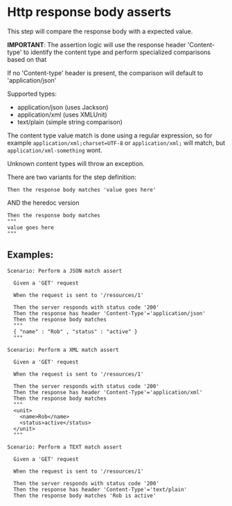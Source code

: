 # Http response body asserts

This step will compare the response body with a expected value. 

**IMPORTANT**: The assertion logic will use the response header 'Content-type' to identify the content type and perform specialized comparisons based on that

If no 'Content-type' header is present, the comparison will default to 'application/json'

Supported types:
- application/json (uses Jackson)
- application/xml (uses XMLUnit)
- text/plain (simple string comparison)

The content type value match is done using a regular expression, so for example `application/xml;charset=UTF-8` or `application/xml;` will match, but `application/xml-something` wont.

Unknown content types will throw an exception.

There are two variants for the step definition:
```gherkin
Then the response body matches 'value goes here'
```
AND the heredoc version
```gherkin
Then the response body matches
"""
value goes here
"""
```

## Examples:

```gherkin
Scenario: Perform a JSON match assert

  Given a 'GET' request

  When the request is sent to '/resources/1'

  Then the server responds with status code '200'
  Then the response has header 'Content-Type'='application/json'
  Then the response body matches
  """
  { "name" : "Rob" , "status" : "active" }
  """
```

```gherkin
Scenario: Perform a XML match assert

  Given a 'GET' request

  When the request is sent to '/resources/1'

  Then the server responds with status code '200'
  Then the response has header 'Content-Type'='application/xml'
  Then the response body matches
  """
  <unit>
    <name>Rob</name>
    <status>active</status>
  </unit>
  """
```

```gherkin
Scenario: Perform a TEXT match assert

  Given a 'GET' request

  When the request is sent to '/resources/1'

  Then the server responds with status code '200'
  Then the response has header 'Content-Type'='text/plain'
  Then the response body matches 'Rob is active'
```
